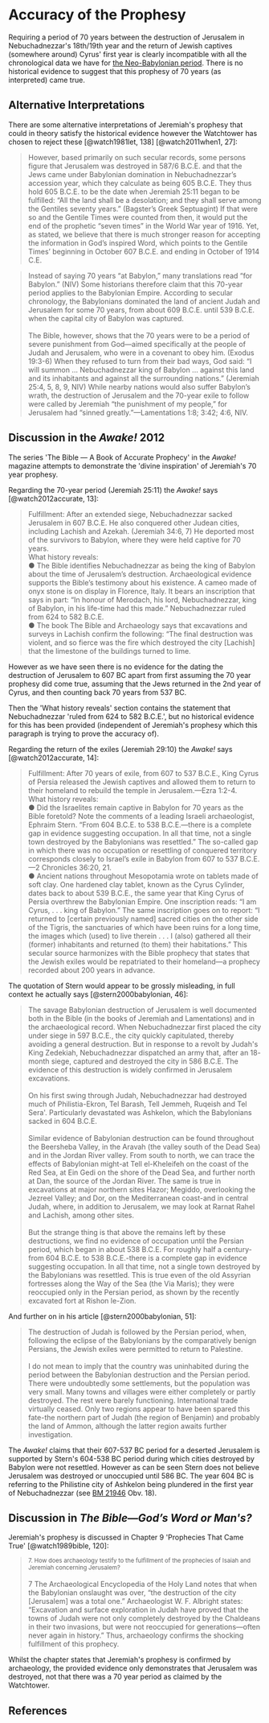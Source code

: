 # Accuracy of the Prophesy

Requiring a period of 70 years between the destruction of Jerusalem in Nebuchadnezzar's 18th/19th year
and the return of Jewish captives (somewhere around) Cyrus' first year is clearly incompatible
with all the chronological data we have for [the Neo-Babylonian period](../../standard/README.md). There is no
historical evidence to suggest that this prophesy of 70 years (as interpreted) came true.

## Alternative Interpretations

There are some alternative interpretations of Jeremiah's prophesy that could in theory satisfy the historical evidence
however the Watchtower has chosen to reject these [@watch1981let, 138] [@watch2011when1, 27]:

> However, based primarily on such secular records, some persons figure that Jerusalem was destroyed in 587/6 B.C.E. 
  and that the Jews came under Babylonian domination in Nebuchadnezzar’s accession year, which they calculate as being 
  605 B.C.E. They thus hold 605 B.C.E. to be the date when Jeremiah 25:11 began to be fulfilled: “All the land shall 
  be a desolation; and they shall serve among the Gentiles seventy years.” (Bagster’s Greek Septuagint) If that were so 
  and the Gentile Times were counted from then, it would put the end of the prophetic “seven times” in the World War 
  year of 1916. Yet, as stated, we believe that there is much stronger reason for accepting the information in God’s 
  inspired Word, which points to the Gentile Times’ beginning in October 607 B.C.E. and ending in October of 1914 C.E.

> Instead of saying 70 years “at Babylon,” many translations read “for Babylon.” (NIV) Some historians therefore claim 
  that this 70-year period applies to the Babylonian Empire. According to secular chronology, the Babylonians dominated 
  the land of ancient Judah and Jerusalem for some 70 years, from about 609 B.C.E. until 539 B.C.E. when the capital 
  city of Babylon was captured.
  <br><br>
  The Bible, however, shows that the 70 years were to be a period of severe punishment from God—aimed specifically at 
  the people of Judah and Jerusalem, who were in a covenant to obey him. (Exodus 19:3-6) When they refused to turn from 
  their bad ways, God said: “I will summon ... Nebuchadnezzar king of Babylon ... against this land and its 
  inhabitants and against all the surrounding nations.” (Jeremiah 25:4, 5, 8, 9, NIV) While nearby nations would also 
  suffer Babylon’s wrath, the destruction of Jerusalem and the 70-year exile to follow were called by Jeremiah “the 
  punishment of my people,” for Jerusalem had “sinned greatly.”—Lamentations 1:8; 3:42; 4:6, NIV. 

## Discussion in the _Awake!_ 2012

The series 'The Bible — A Book of Accurate Prophecy' in the _Awake!_ magazine attempts to demonstrate the 
'divine inspiration' of Jeremiah's 70 year prophesy.

Regarding the 70-year period (Jeremiah 25:11) the _Awake!_ says [@watch2012accurate, 13]:

> Fulfillment: After an extended siege, Nebuchadnezzar sacked Jerusalem in 607 B.C.E. He also conquered other 
  Judean cities, including Lachish and Azekah. (Jeremiah 34:6, 7) He deported most of the survivors to Babylon, where 
  they were held captive for 70 years.<br>
  What history reveals:<br>
  ● The Bible identifies Nebuchadnezzar as being the king of Babylon about the time of Jerusalem’s destruction. 
  Archaeological evidence supports the Bible’s testimony about his existence. A cameo made of onyx stone is on display 
  in Florence, Italy. It bears an inscription that says in part: “In honour of Merodach, his lord, Nebuchadnezzar, 
  king of Babylon, in his life-time had this made.” Nebuchadnezzar ruled from 624 to 582 B.C.E.<br>
  ● The book The Bible and Archaeology says that excavations and surveys in Lachish confirm the following: “The final 
  destruction was violent, and so fierce was the fire which destroyed the city \[Lachish\] that the limestone of the 
  buildings turned to lime.

However as we have seen there is no evidence for the dating the destruction of Jerusalem to 607 BC apart from first 
assuming the 70 year prophesy did come true, assuming that the Jews returned in the 2nd year of Cyrus, and 
then counting back 70 years from 537 BC.

Then the 'What history reveals' section contains the statement that Nebuchadnezzar 'ruled from 624 to 582 B.C.E.', but 
no historical evidence for this has been provided (independent of Jeremiah's prophesy which this paragraph is trying
to prove the accuracy of).

Regarding the return of the exiles (Jeremiah 29:10) the _Awake!_ says [@watch2012accurate, 14]:

> Fulfillment: After 70 years of exile, from 607 to 537 B.C.E., King Cyrus of Persia released the Jewish captives and 
  allowed them to return to their homeland to rebuild the temple in Jerusalem.—Ezra 1:2-4.<br>
  What history reveals:<br>
  ● Did the Israelites remain captive in Babylon for 70 years as the Bible foretold? Note the comments of a leading 
  Israeli archaeologist, Ephraim Stern. “From 604 B.C.E. to 538 B.C.E.—there is a complete gap in evidence suggesting 
  occupation. In all that time, not a single town destroyed by the Babylonians was resettled.” The so-called gap in 
  which there was no occupation or resettling of conquered territory corresponds closely to Israel’s exile in Babylon 
  from 607 to 537 B.C.E.—2 Chronicles 36:20, 21.<br>
  ● Ancient nations throughout Mesopotamia wrote on tablets made of soft clay. One hardened clay tablet, known as the 
  Cyrus Cylinder, dates back to about 539 B.C.E., the same year that King Cyrus of Persia overthrew the Babylonian 
  Empire. One inscription reads: “I am Cyrus, . . . king of Babylon.” The same inscription goes on to report: “I 
  returned to \[certain previously named\] sacred cities on the other side of the Tigris, the sanctuaries of which have 
  been ruins for a long time, the images which (used) to live therein . . . I (also) gathered all their (former) 
  inhabitants and returned (to them) their habitations.” This secular source harmonizes with the Bible prophecy that 
  states that the Jewish exiles would be repatriated to their homeland—a prophecy recorded about 200 years in advance.

The quotation of Stern would appear to be grossly misleading, in full context he actually says 
[@stern2000babylonian, 46]:

> The savage Babylonian destruction of
  Jerusalem is well documented both in
  the Bible (in the books of Jeremiah and
  Lamentations) and in the archaeological
  record. When Nebuchadnezzar first
  placed the city under siege in 597
  B.C.E., the city quickly capitulated,
  thereby avoiding a general destruction.
  But in response to a revolt by Judah's
  King Zedekiah, Nebuchadnezzar dispatched
  an army that, after an 18-
  month siege, captured and destroyed the
  city in 586 B.C.E. The
  evidence of this destruction is widely confirmed
  in Jerusalem excavations.
  <br><br>
  On his first swing through Judah,
  Nebuchadnezzar had destroyed much of
  Philistia-Ekron, Tel Barash, Tell Jemmeh,
  Ruqeish and Tel Sera'. Particularly devastated
  was Ashkelon, which the Babylonians
  sacked in 604 B.C.E.
  <br><br>
  Similar evidence of Babylonian destruction
  can be found throughout the Beersheba
  Valley, in the Aravah (the valley south
  of the Dead Sea) and in the Jordan River
  valley. From south to north, we can trace
  the effects of Babylonian might-at Tell
  el-Kheleifeh on the coast of the Red Sea,
  at Ein Gedi on the shore of the Dead
  Sea, and further north at Dan, the source
  of the Jordan River. The same is true in
  excavations at major northern sites Hazor;
  Megiddo, overlooking the Jezreel
  Valley; and Dor, on the Mediterranean
  coast-and in central Judah, where, in addition
  to Jerusalem, we may look at Rarnat
  Rahel and Lachish, among other sites.
  <br><br>
  But the strange thing is that above the
  remains left by these destructions, we find
  no evidence of occupation until the
  Persian period, which began in about 538
  B.C.E. For roughly half a century-from
  604 B.C.E. to 538 B.C.E.-there is a
  complete gap in evidence suggesting
  occupation. In all that time, not a single
  town destroyed by the Babylonians
  was resettled. This is true even of the
  old Assyrian fortresses along the Way of
  the Sea (the Via Maris); they were reoccupied
  only in the Persian period, as shown
  by the recently excavated fort at Rishon
  le-Zion.

And further on in his article [@stern2000babylonian, 51]:

> The destruction of Judah is followed by
  the Persian period, when, following the
  eclipse of the Babylonians by the comparatively
  benign Persians, the Jewish exiles
  were permitted to return to Palestine.
  <br><br>
  I do not mean to imply that the country
  was uninhabited during the period
  between the Babylonian destruction and
  the Persian period. There were undoubtedly
  some settlements, but the population
  was very small. Many towns and villages
  were either completely or partly
  destroyed. The rest were barely functioning.
  International trade virtually ceased. Only
  two regions appear to have been spared
  this fate-the northern part of Judah (the
  region of Benjamin) and probably the land
  of Ammon, although the latter region
  awaits further investigation.

The _Awake!_ claims that their 607-537 BC period for a deserted Jerusalem is supported by Stern's 604-538 BC period
during which cities destroyed by Babylon were not resettled. However as can be seen Stern does not believe
Jerusalem was destroyed or unoccupied until 586 BC. The year 604 BC is referring to the Philistine city of Ashkelon 
being plundered in the first year of Nebuchadnezzar (see [BM 21946](../../standard/chronicles/bm21946.md) Obv. 18). 

## Discussion in _The Bible—God’s Word or Man's?_

Jeremiah's prophesy is discussed in Chapter 9 'Prophecies That Came True' [@watch1989bible, 120]:

> <sup>7. How does archaeology testify to the fulfillment of the prophecies of Isaiah and Jeremiah concerning 
  Jerusalem?</sup>
  <br><br>
  7 The Archaeological Encyclopedia of the Holy Land notes that when the Babylonian onslaught was over, “the destruction 
  of the city \[Jerusalem\] was a total one.” Archaeologist W. F. Albright states: “Excavation and surface exploration 
  in Judah have proved that the towns of Judah were not only completely destroyed by the Chaldeans in their two 
  invasions, but were not reoccupied for generations—often never again in history.” Thus, archaeology confirms the 
  shocking fulfillment of this prophecy.

Whilst the chapter states that Jeremiah's prophesy is confirmed by archaeology, the provided evidence only demonstrates
that Jerusalem was destroyed, not that there was a 70 year period as claimed by the Watchtower.

## References
